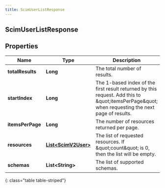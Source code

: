 ```yaml
---
title: ScimUserListResponse
---
```

## ScimUserListResponse


## Properties

| Name | Type | Description | Notes |
| ------------ | ------------- | ------------- | ------------- |
| **totalResults** | <!----><!---->**Long**<!----> | The total number of results. |  [optional] |
| **startIndex** | <!----><!---->**Long**<!----> | The 1-based index of the first result returned by this request. Add this to \&quot;itemsPerPage\&quot; when requesting the next page of results. |  [optional] |
| **itemsPerPage** | <!----><!---->**Long**<!----> | The number of resources returned per page. |  [optional] |
| **resources** | <!----><!---->[**List&lt;ScimV2User&gt;**](ScimV2User.html)<!----> | The list of requested resources. If \&quot;count\&quot; is 0, then the list will be empty. |  [optional] |
| **schemas** | <!----><!---->**List&lt;String&gt;**<!----> | The list of supported schemas. |  [optional] |
{: class="table table-striped"}



